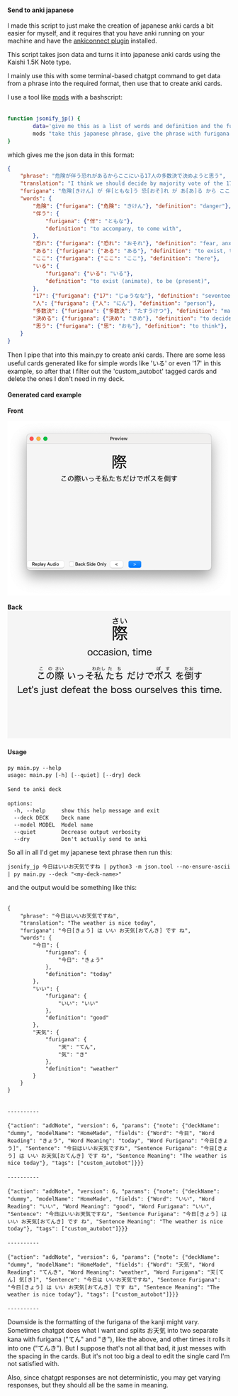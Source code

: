 #### Send to anki japanese

I made this script to just make the creation of japanese anki cards a bit easier
for myself, and it requires that you have anki running on your machine and have 
the [ankiconnect plugin](https://ankiweb.net/shared/info/2055492159) installed.


This script takes json data and turns it into japanese anki cards using the
Kaishi 1.5K Note type.


I mainly use this with some terminal-based chatgpt command to get 
data from a phrase into the required format, then use that to
create anki cards.

I use a tool like [mods](https://github.com/charmbracelet/mods) with a bashscript:


```bash

function jsonify_jp() {
        data='give me this as a list of words and definition and the furigana in json data in the format {"phrase":"<original phrase>", "translation":"<phrase translation>", "furigana": "<phrase furigana>","words": {"<word>": {"furigana": {"<kana 1>":"<furigana 1>", "<kana 2>": "<furigana 2>"}}, ...}, "definition": "<word definition>"}} here is an example result from the phrase "犬は病院います": {"phrase": "犬は病院います", "translation":"The dog is in the hospital", "furigana":"犬[いぬ] は 病[びょう] 院[いん] います", "words": {"犬": {"furigana": {"犬":"いぬ"}, "definition": "dog"}, "病 院": {"furigana": {" 病":"びょう":,"院" :"いん", "definition": "hospital"}, "います":{"furigana": "います", "definition":"to exist, to be"}}'
        mods "take this japanese phrase, give the phrase with furigana in square brackets then also provide the translation in english, and give me a list of all the separate words in their dictionary form along with their meanings in english. Do not include particles and other word modifiers in this list or any 'お' put in front of word for respect, meaning phrases like '働いている' should just result one word '働く' which is the dictionary form : '$*'\n $data"
}
```

which gives me the json data in this format:

```json
{
    "phrase": "危険が伴う恐れがあるからここにいる17人の多数決で決めようと思う",
    "translation": "I think we should decide by majority vote of the 17 people here because there is a possibility of danger.",
    "furigana": "危険[きけん] が 伴[ともな]う 恐[おそ]れ が あ[あ]る から ここ に い[い]る 17[じゅうなな] 人[にん] の 多数決[たすうけつ] で 決[き]めよう と 思[おも]う",
    "words": {
        "危険": {"furigana": {"危険": "きけん"}, "definition": "danger"},
        "伴う": {
            "furigana": {"伴": "ともな"},
            "definition": "to accompany, to come with",
        },
        "恐れ": {"furigana": {"恐れ": "おそれ"}, "definition": "fear, anxiety, worry"},
        "ある": {"furigana": {"ある": "ある"}, "definition": "to exist, to have"},
        "ここ": {"furigana": {"ここ": "ここ"}, "definition": "here"},
        "いる": {
            "furigana": {"いる": "いる"},
            "definition": "to exist (animate), to be (present)",
        },
        "17": {"furigana": {"17": "じゅうなな"}, "definition": "seventeen"},
        "人": {"furigana": {"人": "にん"}, "definition": "person"},
        "多数決": {"furigana": {"多数決": "たすうけつ"}, "definition": "majority vote"},
        "決める": {"furigana": {"決め": "きめ"}, "definition": "to decide"},
        "思う": {"furigana": {"思": "おも"}, "definition": "to think"},
    }
}

```

Then I pipe that into this main.py to create anki cards. There are some less useful cards generated like for simple words like 'いる' or even '17' in this example, so after that I filter out the 'custom_autobot' tagged cards and delete the ones I don't need in my deck.


#### Generated card example

**Front**

![Anki card front](/example/front.png "Anki card front")

**Back**
![Anki card back](/example/back.png "Anki card back")

#### Usage

```
py main.py --help
usage: main.py [-h] [--quiet] [--dry] deck

Send to anki deck

options:
  -h, --help     show this help message and exit
  --deck DECK    Deck name
  --model MODEL  Model name
  --quiet        Decrease output verbosity
  --dry          Don't actually send to anki
```

So all in all I'd get my japanese text phrase then run this:

`jsonify_jp 今日はいいお天気ですね | python3 -m json.tool --no-ensure-ascii | py main.py --deck "<my-deck-name>"`


and the output would be something like this:

```

{
    "phrase": "今日はいいお天気ですね",
    "translation": "The weather is nice today",
    "furigana": "今日[きょう] は いい お天気[おてんき] です ね",
    "words": {
        "今日": {
            "furigana": {
                "今日": "きょう"
            },
            "definition": "today"
        },
        "いい": {
            "furigana": {
                "いい": "いい"
            },
            "definition": "good"
        },
        "天気": {
            "furigana": {
                "天": "てん",
                "気": "き"
            },
            "definition": "weather"
        }
    }
}


----------

{"action": "addNote", "version": 6, "params": {"note": {"deckName": "dummy", "modelName": "HomeMade", "fields": {"Word": "今日", "Word Reading": "きょう", "Word Meaning": "today", "Word Furigana": "今日[きょう]", "Sentence": "今日はいいお天気ですね", "Sentence Furigana": "今日[きょう] は いい お天気[おてんき] です ね", "Sentence Meaning": "The weather is nice today"}, "tags": ["custom_autobot"]}}}

----------

{"action": "addNote", "version": 6, "params": {"note": {"deckName": "dummy", "modelName": "HomeMade", "fields": {"Word": "いい", "Word Reading": "いい", "Word Meaning": "good", "Word Furigana": "いい", "Sentence": "今日はいいお天気ですね", "Sentence Furigana": "今日[きょう] は いい お天気[おてんき] です ね", "Sentence Meaning": "The weather is nice today"}, "tags": ["custom_autobot"]}}}

----------

{"action": "addNote", "version": 6, "params": {"note": {"deckName": "dummy", "modelName": "HomeMade", "fields": {"Word": "天気", "Word Reading": "てんき", "Word Meaning": "weather", "Word Furigana": "天[てん] 気[き]", "Sentence": "今日は いいお天気ですね", "Sentence Furigana": "今日[きょう] は いい お天気[おてんき] です ね", "Sentence Meaning": "The weather is nice today"}, "tags": ["custom_autobot"]}}}

----------
```

Downside is the formatting of the furigana of the kanji might vary. Sometimes chatgpt does what I want
and splits お天気 into two separate kana with furigana ("てん" and "き"), like the above, and other times it rolls it into one ("てんき"). But I suppose that's not all that bad, it just messes with the spacing in the cards. But it's not too big a deal to edit the single card I'm not satisfied with.

Also, since chatgpt responses are not deterministic, you may get varying responses, but they should all be the same in meaning.


